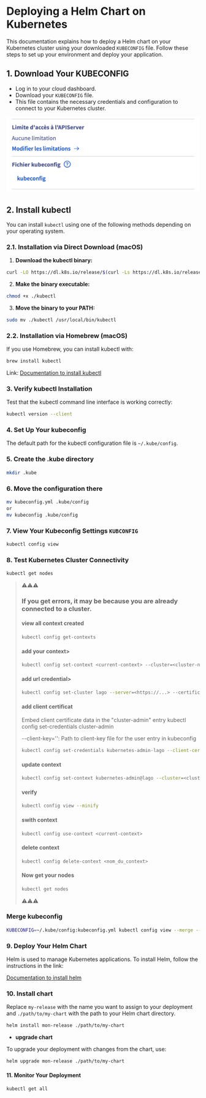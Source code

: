 # Deploying a Helm Chart on Kubernetes

This documentation explains how to deploy a Helm chart on your Kubernetes cluster using your downloaded `KUBECONFIG` file. Follow these steps to set up your environment and deploy your application.

## 1. Download Your KUBECONFIG

- Log in to your cloud dashboard.
- Download your `KUBECONFIG` file.
- This file contains the necessary credentials and configuration to connect to your Kubernetes cluster.

![ovhcloud kubeconfig](asset/ref.png)

## 2. Install kubectl

You can install `kubectl` using one of the following methods depending on your operating system.

### 2.1. Installation via Direct Download (macOS)

1. **Download the kubectl binary:**

```bash
curl -LO https://dl.k8s.io/release/$(curl -Ls https://dl.k8s.io/release/stable.txt)/bin/darwin/amd64/kubectl
```

2. **Make the binary executable:**

```bash
chmod +x ./kubectl
```
 
3. **Move the binary to your PATH:**

```bash
sudo mv ./kubectl /usr/local/bin/kubectl
```

### 2.2. Installation via Homebrew (macOS)

If you use Homebrew, you can install kubectl with:

```bash
brew install kubectl
```

Link:
[Documentation to install kubectl](https://kubernetes.io/fr/docs/tasks/tools/install-kubectl/)

### 3. Verify kubectl Installation

Test that the kubectl command line interface is working correctly:

```bash
kubectl version --client
```
 
### 4. Set Up Your kubeconfig

The default path for the kubectl configuration file is `~/.kube/config`.
 
### 5. Create the .kube directory

```bash
mkdir .kube
```
 
### 6. Move the configuration there

```bash
mv kubeconfig.yml .kube/config
or
mv kubeconfig .kube/config
```

### 7. View Your Kubeconfig Settings `KUBCONFIG`

```bash
kubectl config view
```
 
### 8. Test Kubernetes Cluster Connectivity

```bash
kubectl get nodes
```

> ⚠️⚠️⚠️
> ### If you get errors, it may be because you are already connected to a cluster.
> 
> #### view all context created
> 
> ```bash
> kubectl config get-contexts
> ```
> #### add your context> 
> 
> ```bash
> kubectl config set-context <current-context> --cluster=<cluster-name> --user=<user-name>
> ```
> #### add url credential> 
> 
> ```bash
> kubectl config set-cluster lago --server=<https://...> --certificate-authority=</path/to/ca.crt>
> ```
> 
> #### add client certificat
> 
> Embed client certificate data in the "cluster-admin" entry kubectl config set-credentials cluster-admin
> 
> --client-key='': Path to client-key file for the user entry in kubeconfig
> 
> ```bash
> kubectl config set-credentials kubernetes-admin-lago --client-certificate=<~/.kube/admin.crt> --client-key=''
> ```
> 
> #### update context
> 
> ```bash
> kubectl config set-context kubernetes-admin@lago --cluster=<cluster-name> --user=<user-name>
> ```
> 
> #### verify 
> 
> ```bash
> kubectl config view --minify
> ```
> #### swith context
> 
> ```bash
> kubectl config use-context <current-context> 
> ```
> 
> #### delete context
> 
> ```bash
> kubectl config delete-context <nom_du_context>
> ```
> #### Now get your nodes
> 
> ```bash
> kubectl get nodes
> ```
> ⚠️⚠️⚠️


### Merge kubeconfig 

```bash
KUBECONFIG=~/.kube/config:kubeconfig.yml kubectl config view --merge --flatten > ~/.kube/config
```

### 9. Deploy Your Helm Chart

Helm is used to manage Kubernetes applications. To install Helm, follow the instructions in the link:

[Documentation to install helm](https://helm.sh/fr/docs/intro/install/)

### 10. Install chart

Replace `my-release` with the name you want to assign to your deployment and `./path/to/my-chart` with the path to your Helm chart directory.

```bash
helm install mon-release ./path/to/my-chart
```

- **upgrade chart**

To upgrade your deployment with changes from the chart, use:

```bash
helm upgrade mon-release ./path/to/my-chart
```

#### 11. Monitor Your Deployment

```bash
kubectl get all
```